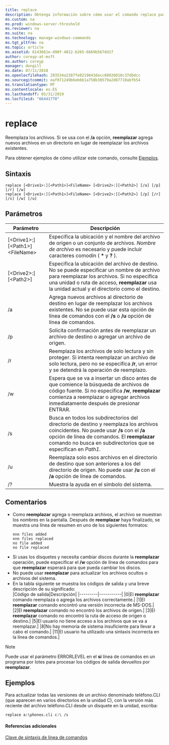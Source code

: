 ```yaml
---
title: replace
description: Obtenga información sobre cómo usar el comando replace para reemplazar los archivos.
ms.custom: na
ms.prod: windows-server-threshold
ms.reviewer: na
ms.suite: na
ms.technology: manage-windows-commands
ms.tgt_pltfrm: na
ms.topic: article
ms.assetid: 6143661e-d90f-4812-b265-6669b567dd1f
author: coreyp-at-msft
ms.author: coreyp
manager: dongill
ms.date: 07/11/2018
ms.openlocfilehash: 293534a2287fe0219643dacc88926018c37dbdcc
ms.sourcegitcommit: eaf071249b6eb6b1a758b38579a2d87710abfb54
ms.translationtype: MT
ms.contentlocale: es-ES
ms.lasthandoff: 05/31/2019
ms.locfileid: "66441770"
---
```

# <a name="replace"></a>replace



Reemplaza los archivos. Si se usa con el **/a** opción, **reemplazar** agrega nuevos archivos en un directorio en lugar de reemplazar los archivos existentes.

Para obtener ejemplos de cómo utilizar este comando, consulte [Ejemplos](#BKMK_examples).

## <a name="syntax"></a>Sintaxis

```
replace [<Drive1>:][<Path1>]<FileName> [<Drive2>:][<Path2>] [/a] [/p] [/r] [/w] 
replace [<Drive1>:][<Path1>]<FileName> [<Drive2>:][<Path2>] [/p] [/r] [/s] [/w] [/u] 
```

## <a name="parameters"></a>Parámetros

|Parámetro|Descripción|
|---------|-----------|
|[\<Drive1>:][\<Path1>]\<FileName>|Especifica la ubicación y el nombre del archivo de origen o un conjunto de archivos. *Nombre de archivo* es necesario y puede incluir caracteres comodín ( **&#42;** y **?** ).|
|[\<Drive2>:][\<Path2>]|Especifica la ubicación del archivo de destino. No se puede especificar un nombre de archivo para reemplazar los archivos. Si no especifica una unidad o ruta de acceso, **reemplazar** usa la unidad actual y el directorio como el destino.|
|/a|Agrega nuevos archivos al directorio de destino en lugar de reemplazar los archivos existentes. No se puede usar esta opción de línea de comandos con el **/s** o **/u** opción de línea de comandos.|
|/p|Solicita confirmación antes de reemplazar un archivo de destino o agregar un archivo de origen.|
|/r|Reemplaza los archivos de solo lectura y sin proteger. Si intenta reemplazar un archivo de solo lectura, pero no se especifica **/r**, un error y se detendrá la operación de reemplazo.|
|/w|Espera que se va a insertar un disco antes de que comience la búsqueda de archivos de código fuente. Si no especifica **/w**, **reemplazar** comienza a reemplazar o agregar archivos inmediatamente después de presionar ENTRAR.|
|/s|Busca en todos los subdirectorios del directorio de destino y reemplaza los archivos coincidentes. No puede usar **/s** con el **/a** opción de línea de comandos. El **reemplazar** comando no busca en subdirectorios que se especifican en *Path1*.|
|/u|Reemplaza solo esos archivos en el directorio de destino que son anteriores a los del directorio de origen. No puede usar **/u** con el **/a** opción de línea de comandos.|
|/?|Muestra la ayuda en el símbolo del sistema.|

## <a name="remarks"></a>Comentarios

- Como **reemplazar** agrega o reemplaza archivos, el archivo se muestran los nombres en la pantalla. Después de **reemplazar** haya finalizado, se muestra una línea de resumen en uno de los siguientes formatos:  
  ```
  nnn files added
  nnn files replaced
  no file added
  no file replaced
  ```  
- Si usas los disquetes y necesita cambiar discos durante la **reemplazar** operación, puede especificar el **/w** opción de línea de comandos para que **reemplazar** esperará para que pueda cambiar los discos.
- No puede usar **reemplazar** para actualizar los archivos ocultos o archivos del sistema.
- En la tabla siguiente se muestra los códigos de salida y una breve descripción de su significado:  
  |Código de salida|Descripción|
  |---------|-----------|
  |0|El **reemplazar** comando reemplaza o agrega los archivos correctamente.|
  |1|El **reemplazar** comando encontró una versión incorrecta de MS-DOS.|
  |2|El **reemplazar** comando no encontró los archivos de origen.|
  |3|El **reemplazar** comando no encontró la ruta de acceso de origen o destino.|
  |5|El usuario no tiene acceso a los archivos que se va a reemplazar.|
  |8|No hay memoria de sistema insuficiente para llevar a cabo el comando.|
  |11|El usuario ha utilizado una sintaxis incorrecta en la línea de comandos.|

> [!NOTE]
> Puede usar el parámetro ERRORLEVEL en el **si** línea de comandos en un programa por lotes para procesar los códigos de salida devueltos por **reemplazar**.

## <a name="BKMK_examples"></a>Ejemplos

Para actualizar todas las versiones de un archivo denominado teléfono.CLI (que aparecen en varios directorios en la unidad C), con la versión más reciente del archivo teléfono.CLI desde un disquete en la unidad, escriba:

`replace a:\phones.cli c:\ /s`

#### <a name="additional-references"></a>Referencias adicionales

[Clave de sintaxis de línea de comandos](command-line-syntax-key.md)